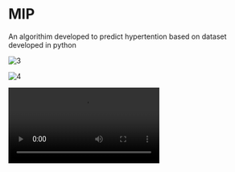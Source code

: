 # MIP
An algorithim developed to predict hypertention based on dataset developed in python


![3](https://github.com/AlkaloidWells/MIP/assets/55930366/cd7af6eb-f4c0-4506-82b3-720bfc714686)



![4](https://github.com/AlkaloidWells/MIP/assets/55930366/e84168f0-b7b3-4fd9-81ea-54051031331e)

![My Image](https://github.com/AlkaloidWells/MIP/raw/master/MIP/final_project/final.mp4)
